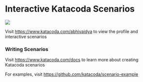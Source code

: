 # Interactive Katacoda Scenarios

[![](http://shields.katacoda.com/katacoda/abhivaidya/count.svg)](https://www.katacoda.com/abhivaidya "Get your profile on Katacoda.com")

Visit https://www.katacoda.com/abhivaidya to view the profile and interactive scenarios

### Writing Scenarios
Visit https://www.katacoda.com/docs to learn more about creating Katacoda scenarios

For examples, visit https://github.com/katacoda/scenario-example
